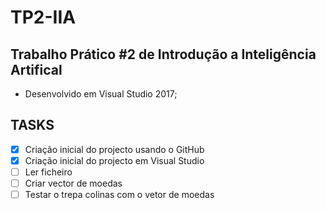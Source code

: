 # TP2-IIA
## Trabalho Prático #2 de Introdução a Inteligência Artifical

* Desenvolvido em Visual Studio 2017;

## TASKS
- [x] Criação inicial do projecto usando o GitHub
- [x] Criação inicial do projecto em Visual Studio
- [ ] Ler ficheiro
- [ ] Criar vector de moedas
- [ ] Testar o trepa colinas com o vetor de moedas
